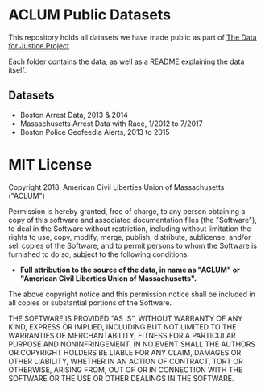 # ACLUM Public Datasets
This repository holds all datasets we have made public as part of [The Data for Justice Project](https://data.aclum.org/).

Each folder contains the data, as well as a README explaining the data itself.

## Datasets

- Boston Arrest Data, 2013 & 2014
- Massachusetts Arrest Data with Race, 1/2012 to 7/2017
- Boston Police Geofeedia Alerts, 2013 to 2015

# MIT License

Copyright 2018, American Civil Liberties Union of Massachusetts ("ACLUM")

Permission is hereby granted, free of charge, to any person obtaining a copy of this software and associated documentation files (the "Software"), to deal in the Software without restriction, including without limitation the rights to use, copy, modify, merge, publish, distribute, sublicense, and/or sell copies of the Software, and to permit persons to whom the Software is furnished to do so, subject to the following conditions:

- **Full attribution to the source of the data, in name as "ACLUM" or "American Civil Liberties Union of Massachusetts".**

The above copyright notice and this permission notice shall be included in all copies or substantial portions of the Software.

THE SOFTWARE IS PROVIDED "AS IS", WITHOUT WARRANTY OF ANY KIND, EXPRESS OR IMPLIED, INCLUDING BUT NOT LIMITED TO THE WARRANTIES OF MERCHANTABILITY, FITNESS FOR A PARTICULAR PURPOSE AND NONINFRINGEMENT. IN NO EVENT SHALL THE AUTHORS OR COPYRIGHT HOLDERS BE LIABLE FOR ANY CLAIM, DAMAGES OR OTHER LIABILITY, WHETHER IN AN ACTION OF CONTRACT, TORT OR OTHERWISE, ARISING FROM, OUT OF OR IN CONNECTION WITH THE SOFTWARE OR THE USE OR OTHER DEALINGS IN THE SOFTWARE.
